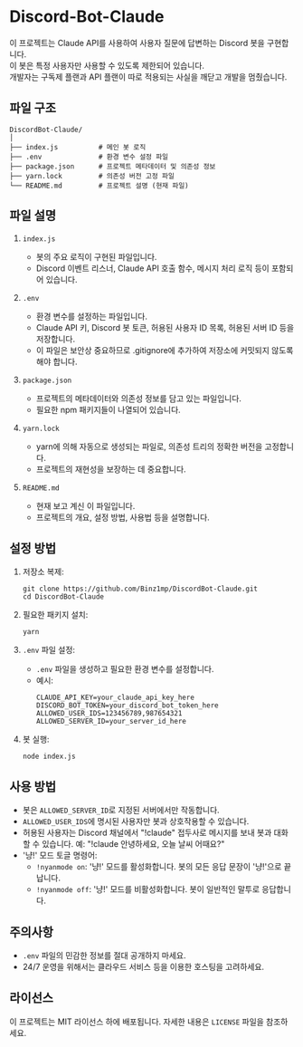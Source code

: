 # Discord-Bot-Claude

이 프로젝트는 Claude API를 사용하여 사용자 질문에 답변하는 Discord 봇을 구현합니다.  
이 봇은 특정 사용자만 사용할 수 있도록 제한되어 있습니다.  
개발자는 구독제 플랜과 API 플랜이 따로 적용되는 사실을 깨닫고 개발을 멈췄습니다.  

## 파일 구조

```
DiscordBot-Claude/
│
├── index.js          # 메인 봇 로직
├── .env              # 환경 변수 설정 파일
├── package.json      # 프로젝트 메타데이터 및 의존성 정보
├── yarn.lock         # 의존성 버전 고정 파일
└── README.md         # 프로젝트 설명 (현재 파일)
```

## 파일 설명

1. `index.js`
   - 봇의 주요 로직이 구현된 파일입니다.
   - Discord 이벤트 리스너, Claude API 호출 함수, 메시지 처리 로직 등이 포함되어 있습니다.

2. `.env`
   - 환경 변수를 설정하는 파일입니다.
   - Claude API 키, Discord 봇 토큰, 허용된 사용자 ID 목록, 허용된 서버 ID 등을 저장합니다.
   - 이 파일은 보안상 중요하므로 .gitignore에 추가하여 저장소에 커밋되지 않도록 해야 합니다.

3. `package.json`
   - 프로젝트의 메타데이터와 의존성 정보를 담고 있는 파일입니다.
   - 필요한 npm 패키지들이 나열되어 있습니다.

4. `yarn.lock`
   - yarn에 의해 자동으로 생성되는 파일로, 의존성 트리의 정확한 버전을 고정합니다.
   - 프로젝트의 재현성을 보장하는 데 중요합니다.

5. `README.md`
   - 현재 보고 계신 이 파일입니다.
   - 프로젝트의 개요, 설정 방법, 사용법 등을 설명합니다.

## 설정 방법

1. 저장소 복제:
   ```
   git clone https://github.com/Binz1mp/DiscordBot-Claude.git
   cd DiscordBot-Claude
   ```

2. 필요한 패키지 설치:
   ```
   yarn
   ```

3. `.env` 파일 설정:
   - `.env` 파일을 생성하고 필요한 환경 변수를 설정합니다.
   - 예시:
     ```
     CLAUDE_API_KEY=your_claude_api_key_here
     DISCORD_BOT_TOKEN=your_discord_bot_token_here
     ALLOWED_USER_IDS=123456789,987654321
     ALLOWED_SERVER_ID=your_server_id_here
     ```

4. 봇 실행:
   ```
   node index.js
   ```

## 사용 방법

- 봇은 `ALLOWED_SERVER_ID`로 지정된 서버에서만 작동합니다.
- `ALLOWED_USER_IDS`에 명시된 사용자만 봇과 상호작용할 수 있습니다.
- 허용된 사용자는 Discord 채널에서 "!claude" 접두사로 메시지를 보내 봇과 대화할 수 있습니다.
  예: "!claude 안녕하세요, 오늘 날씨 어때요?"
- '냥!' 모드 토글 명령어:
  - `!nyanmode on`: '냥!' 모드를 활성화합니다. 봇의 모든 응답 문장이 '냥!'으로 끝납니다.
  - `!nyanmode off`: '냥!' 모드를 비활성화합니다. 봇이 일반적인 말투로 응답합니다.

## 주의사항

- `.env` 파일의 민감한 정보를 절대 공개하지 마세요.
- 24/7 운영을 위해서는 클라우드 서비스 등을 이용한 호스팅을 고려하세요.


## 라이선스


이 프로젝트는 MIT 라이선스 하에 배포됩니다. 자세한 내용은 `LICENSE` 파일을 참조하세요.
